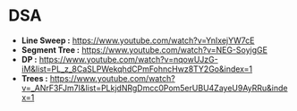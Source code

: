 # DSA
* **Line Sweep :** https://www.youtube.com/watch?v=YnIxejYW7cE
* **Segment Tree :** https://www.youtube.com/watch?v=NEG-SoyigGE
* **DP :** https://www.youtube.com/watch?v=nqowUJzG-iM&list=PL_z_8CaSLPWekqhdCPmFohncHwz8TY2Go&index=1
* **Trees :** https://www.youtube.com/watch?v=_ANrF3FJm7I&list=PLkjdNRgDmcc0Pom5erUBU4ZayeU9AyRRu&index=1
